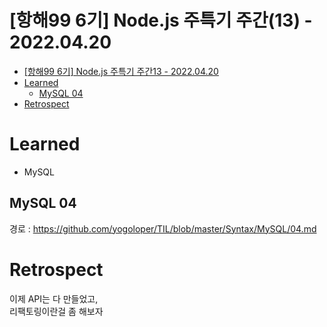 # [항해99 6기] Node.js 주특기 주간(13) - 2022.04.20

<!-- TOC -->

- [[항해99 6기] Node.js 주특기 주간13 - 2022.04.20](#%ED%95%AD%ED%95%B499-6%EA%B8%B0-nodejs-%EC%A3%BC%ED%8A%B9%EA%B8%B0-%EC%A3%BC%EA%B0%8413---20220420)
- [Learned](#learned)
  - [MySQL 04](#mysql-04)
- [Retrospect](#retrospect)

<!-- /TOC -->

# Learned
- MySQL

## MySQL 04
경로 : https://github.com/yogoloper/TIL/blob/master/Syntax/MySQL/04.md

# Retrospect
이제 API는 다 만들었고,  
리팩토링이란걸 좀 해보자